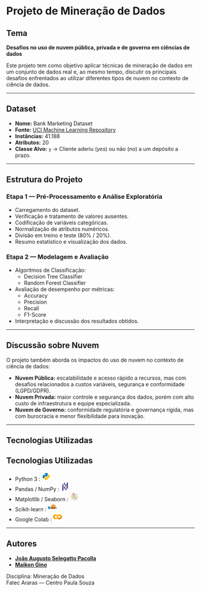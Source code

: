 # Projeto de Mineração de Dados

## Tema
**Desafios no uso de nuvem pública, privada e de governo em ciências de dados**

Este projeto tem como objetivo aplicar técnicas de mineração de dados em um conjunto de dados real e, ao mesmo tempo, discutir os principais desafios enfrentados ao utilizar diferentes tipos de nuvem no contexto de ciência de dados.

---

## Dataset
- **Nome:** Bank Marketing Dataset  
- **Fonte:** [UCI Machine Learning Repository](https://archive.ics.uci.edu/ml/datasets/bank+marketing)  
- **Instâncias:** 41.188  
- **Atributos:** 20  
- **Classe Alvo:** `y` → Cliente aderiu (*yes*) ou não (*no*) a um depósito a prazo.  

---

## Estrutura do Projeto
### Etapa 1 — Pré-Processamento e Análise Exploratória
- Carregamento do dataset.  
- Verificação e tratamento de valores ausentes.  
- Codificação de variáveis categóricas.  
- Normalização de atributos numéricos.  
- Divisão em treino e teste (80% / 20%).  
- Resumo estatístico e visualização dos dados.

### Etapa 2 — Modelagem e Avaliação
- Algoritmos de Classificação:
  - Decision Tree Classifier
  - Random Forest Classifier
- Avaliação de desempenho por métricas:
  - Accuracy
  - Precision
  - Recall
  - F1-Score
- Interpretação e discussão dos resultados obtidos.

---

## Discussão sobre Nuvem
O projeto também aborda os impactos do uso de nuvem no contexto de ciência de dados:

- **Nuvem Pública:** escalabilidade e acesso rápido a recursos, mas com desafios relacionados a custos variáveis, segurança e conformidade (LGPD/GDPR).  
- **Nuvem Privada:** maior controle e segurança dos dados, porém com alto custo de infraestrutura e equipe especializada.  
- **Nuvem de Governo:** conformidade regulatória e governança rígida, mas com burocracia e menor flexibilidade para inovação.  

---

## Tecnologias Utilizadas

## Tecnologias Utilizadas

- Python 3 : <svg xmlns="http://www.w3.org/2000/svg" x="0px" y="0px" width="24" height="24" viewBox="0 0 48 48"><path fill="#0277BD" d="M24.047,5c-1.555,0.005-2.633,0.142-3.936,0.367c-3.848,0.67-4.549,2.077-4.549,4.67V14h9v2H15.22h-4.35c-2.636,0-4.943,1.242-5.674,4.219c-0.826,3.417-0.863,5.557,0,9.125C5.851,32.005,7.294,34,9.931,34h3.632v-5.104c0-2.966,2.686-5.896,5.764-5.896h7.236c2.523,0,5-1.862,5-4.377v-8.586c0-2.439-1.759-4.263-4.218-4.672C27.406,5.359,25.589,4.994,24.047,5z M19.063,9c0.821,0,1.5,0.677,1.5,1.502c0,0.833-0.679,1.498-1.5,1.498c-0.837,0-1.5-0.664-1.5-1.498C17.563,9.68,18.226,9,19.063,9z"></path><path fill="#FFC107" d="M23.078,43c1.555-0.005,2.633-0.142,3.936-0.367c3.848-0.67,4.549-2.077,4.549-4.67V34h-9v-2h9.343h4.35c2.636,0,4.943-1.242,5.674-4.219c0.826-3.417,0.863,5.557,0-9.125C41.274,15.995,39.831,14,37.194,14h-3.632v5.104c0,2.966-2.686,5.896-5.764,5.896h-7.236c-2.523,0-5,1.862-5,4.377v8.586c0,2.439,1.759,4.263,4.218,4.672C19.719,42.641,21.536,43.006,23.078,43z M28.063,39c-0.821,0-1.5-0.677-1.5-1.502c0-0.833,0.679-1.498,1.5,1.498c0.837,0,1.5,0.664,1.5,1.498C29.563,38.32,28.899,39,28.063,39z"></path></svg>
- Pandas / NumPy : <svg xmlns="http://www.w3.org/2000/svg" x="0px" y="0px" width="24" height="24" viewBox="0 0 48 48"><rect width="5" height="10" x="18" y="4" fill="#1a237e"></rect><rect width="5" height="10" x="18" y="25" fill="#1a237e"></rect><rect width="5" height="5" x="18" y="17" fill="#fbc02d"></rect><rect width="5" height="33" x="10" y="13" fill="#1a237e"></rect><rect width="5" height="10" x="26" y="33" fill="#1a237e"></rect><rect width="5" height="10" x="26" y="12" fill="#1a237e"></rect><rect width="5" height="5" x="26" y="25" fill="#ff4081"></rect><rect width="5" height="33" x="34" y="2" fill="#1a237e"></rect></svg>
- Matplotlib / Seaborn : <svg xmlns="http://www.w3.org/2000/svg" x="0px" y="0px" width="24" height="24" viewBox="0 0 48 48"><circle cx="24" cy="24" r="21" fill="#fcfdfa"></circle><path fill="#bdbdbd" d="M24,45C12.421,45,3,35.579,3,24S12.421,3,24,3s21,9.421,21,21S35.579,45,24,45z M24,4 C12.972,4,4,12.972,4,24s8.972,20,20,20s20-8.972,20-20S35.028,4,24,4z"></path><path fill="#bdbdbd" d="M24,41c-9.374,0-17-7.626-17-17S14.626,7,24,7s17,7.626,17,17S33.374,41,24,41z M24,8 C15.178,8,8,15.178,8,24s7.178,16,16,16s16-7.178,16-16S32.822,8,24,8z"></path><path fill="#bdbdbd" d="M24,37c-7.168,0-13-5.832-13-13s5.832-13,13-13s13,5.832,13,13S31.168,37,24,37z M24,12 C17.383,12,12,17.383,12,24s5.383,12,12,12s12-5.383,12-12S30.617,12,24,12z"></path><path fill="#bdbdbd" d="M24,33c-4.963,0-9-4.037-9-9s4.037-9,9-9s9,4.037,9,9S28.963,33,24,33z M24,16 C19.589,16,16,19.589,16,24s3.589,8,8,8s8-3.589,8-8S28.411,16,24,16z"></path><path fill="#bdbdbd" d="M24,29c-2.757,0-5-2.243-5-5s2.243-5,5-5s5,2.243,5,5S26.757,29,24,29z M24,20 C21.794,20,20,21.794,20,24s1.794,4,4,4s4-1.794,4-4S26.206,20,24,20z"></path><rect width="1" height="21" x="23.5" y="3" fill="#bdbdbd"></rect><rect width="20.506" height="1" x="6.497" y="16.25" fill="#bdbdbd" transform="rotate(-45.001 16.75 16.75)"></rect><rect width="20" height="1" x="4" y="23.5" fill="#bdbdbd"></rect><rect width="20.506" height="1" x="6.497" y="30.75" fill="#bdbdbd" transform="rotate(-45.001 16.75 31.25)"></rect><rect width="1" height="21" x="23.5" y="24" fill="#bdbdbd"></rect><rect width="20.506" height="1" x="20.997" y="30.75" fill="#bdbdbd" transform="rotate(-45.001 31.25 31.25)"></rect><rect width="21" height="1" x="24" y="23.5" fill="#bdbdbd"></rect><rect width="20.506" height="1" x="20.997" y="16.25" fill="#bdbdbd" transform="rotate(-45.001 31.25 16.75)"></rect><polygon fill="#ef6c00" points="24,24 13,9 19,6"></polygon><polygon fill="#aed581" points="24,24 28,10 32,12"></polygon><polygon fill="#ffea3b" points="8.5,20 8.5,28 24,24"></polygon><polygon fill="#8bc34a" points="24,24 22,35 26,35"></polygon><polygon fill="#ff9800" points="24,24 35,39 39,35"></polygon><polygon fill="#304ffe" points="14,28 24,24 15,30"></polygon><polygon fill="#304ffe" points="29.564,20.872 24,24 30.138,22.468"></polygon></svg>
- Scikit-learn : <svg xmlns="http://www.w3.org/2000/svg" viewBox="0 0 128 128" width="24" height="24"><path fill="#f89939" d="M98.18 88.13c15.63-15.62 18.23-38.36 5.8-50.78-12.43-12.42-35.17-9.82-50.8 5.8-15.63 15.62-11.11 45.48-5.8 50.78 4.29 4.29 35.17 9.82 50.8-5.8Z"/><path fill="#3499cd" d="M34.04 65.56c-9.07-9.06-22.27-10.57-29.48-3.37-7.21 7.21-5.7 20.4 3.37 29.46 9.07 9.07 26.4 6.44 29.48 3.37 2.49-2.49 5.71-20.4-3.37-29.46Z"/><path fill="#010101" d="M123.82 85.68c-.58 0-.87-.35-.87-1.06 0-.53.35-1.69 1.04-3.46 1.01-2.59 1.52-4.45 1.52-5.58 0-.68-.2-1.25-.6-1.7-.4-.45-.9-.68-1.5-.68-.88 0-1.89.41-3.03 1.24-1.14.83-2.67 2.32-4.6 4.48.28-1.4.88-3.32 1.78-5.76l-4.31.83c-.98 2.12-1.69 4.03-2.13 5.73-.22.83-.38 1.69-.49 2.56-1.35 1.31-2.23 2.1-2.61 2.39-.39.29-.8.43-1.22.43-.39 0-.7-.15-.93-.44-.23-.29-.34-.69-.34-1.18 0-.53.1-1.14.3-1.83s.64-1.99 1.33-3.9l1.64-4.52-1.61.07c-1.46 2.78-3.17 4.28-5.13 4.49.53-1.38.8-2.44.8-3.18 0-.94-.46-1.41-1.38-1.41-1.09 0-1.94.51-2.55 1.54-.62 1.03-.93 2-.93 2.91s.51 1.55 1.52 2c-.66.97-1.4 1.88-2.2 2.74-.95.94-1.69 1.66-2.23 2.13-.55.49-1.06.73-1.52.73-.72 0-1.08-.51-1.08-1.52s.4-2.75 1.2-5.35l1.56-5.18h-.99l-3.61 2c-.59-1.35-1.62-2.03-3.09-2.03-1.17 0-2.51.5-4.03 1.49-1.52.99-2.77 2.28-3.74 3.89-.75 1.24-1.21 2.54-1.38 3.88-1.36 1.36-2.38 2.24-3.06 2.65-.71.42-1.45.63-2.23.63-1.99 0-3.22-1.15-3.69-3.45 5.19-1.52 7.78-3.5 7.78-5.94 0-.92-.33-1.66-.99-2.23-.66-.57-1.54-.85-2.63-.85-2.11 0-4.03 1.01-5.76 3.03-1.57 1.83-2.42 3.86-2.57 6.09-1.43 1.41-2.51 2.34-3.21 2.79-.72.46-1.4.69-2.03.69s-1.13-.3-1.5-.9c-.38-.6-.57-1.41-.57-2.44 0-.46.05-1.3.14-2.53 2.36-2.56 4.09-4.96 5.2-7.21 1.11-2.25 1.66-4.58 1.66-6.98 0-.85-.11-1.52-.33-2.02-.22-.5-.5-.75-.84-.75-.07 0-.18.02-.32.07l-4.49 1.66c-1.53 2.92-2.84 6.11-3.91 9.58-1.07 3.46-1.61 6.43-1.61 8.9 0 1.65.38 2.96 1.16 3.94.77.98 1.79 1.47 3.05 1.47 1.1 0 2.25-.35 3.46-1.05 1.21-.7 2.61-1.79 4.22-3.26s0-.02 0-.02c.19 1.11.65 2.04 1.37 2.8.99 1.02 2.28 1.54 3.88 1.54 1.44 0 2.75-.35 3.94-1.05 1.15-.67 2.44-1.72 3.88-3.11.12 1.04.46 1.94 1.03 2.71.73.97 1.61 1.46 2.64 1.46s2.09-.4 3.09-1.2c1-.8 2.08-2.05 3.26-3.73-.11 3.29.77 4.93 2.63 4.93.74 0 1.52-.27 2.33-.81s2.16-1.71 4.05-3.5c1.64-1.62 2.84-3.14 3.61-4.56 1.04-.18 1.99-.49 2.86-.94-1.78 2.79-2.67 5.02-2.67 6.68 0 .9.25 1.65.74 2.25.49.6 1.1.91 1.82.91 1.57 0 3.8-1.41 6.68-4.2 0 .22-.02.43-.02.65 0 .78.07 1.96.19 3.55l3.91-.92c0-1.06.02-1.9.05-2.53.06-.84.18-1.76.35-2.76.11-.59.38-1.15.81-1.68l.99-1.15c.36-.42.71-.8 1.02-1.13.37-.39.7-.72.99-.99.33-.29.62-.53.87-.69.27-.16.49-.25.65-.25.29 0 .44.19.44.57s-.28 1.26-.83 2.65c-1.04 2.59-1.56 4.52-1.56 5.78 0 .93.24 1.67.73 2.23.48.55 1.12.83 1.91.83 1.94 0 4.28-1.44 7-4.31V82.3c-1.93 2.27-3.32 3.41-4.18 3.41Zm-65.26-8.29c.8-3.91 1.62-6.94 2.45-9.11.83-2.17 1.47-3.26 1.9-3.26.2 0 .37.13.5.4.13.26.19.62.19 1.05 0 1.49-.46 3.26-1.4 5.33-.93 2.06-2.15 3.93-3.64 5.59Zm11.79-.98c.71-1.19 1.45-1.78 2.23-1.78.82 0 1.24.57 1.24 1.7 0 2.29-1.51 3.85-4.53 4.7 0-1.9.35-3.44 1.06-4.62Zm17.48 5.85c-1.04 2.01-2.16 3.01-3.33 3.01-.48 0-.88-.2-1.19-.59-.31-.39-.47-.91-.47-1.55 0-1.68.53-3.53 1.58-5.53 1.05-2 2.17-3 3.35-3 .49 0 .89.18 1.18.56.29.37.44.89.44 1.55 0 1.7-.52 3.55-1.56 5.56Z"/><path fill="#fff" d="M75.46 64.88c.15.21.22.48.22.8s-.09.61-.27.88-.44.49-.79.64c-.34.15-.73.23-1.16.23-.72 0-1.26-.15-1.64-.45s-.62-.74-.72-1.33l.93-.15c.05.37.2.66.43.85.24.2.57.3 1 .3s.75-.09.96-.26c.21-.17.31-.38.31-.62 0-.21-.09-.38-.28-.5-.13-.08-.45-.19-.96-.32-.69-.17-1.16-.32-1.43-.45s-.47-.3-.6-.53-.21-.47-.21-.74c0-.25.06-.47.17-.68.11-.21.27-.38.46-.52.15-.11.34-.2.59-.27.25-.07.52-.11.81-.11.43 0 .81.06 1.14.19.33.12.57.29.73.51.16.21.26.5.32.86l-.92.12c-.04-.28-.16-.51-.36-.67-.2-.16-.48-.24-.85-.24-.43 0-.74.07-.92.21-.18.14-.28.31-.28.5 0 .12.04.23.11.33.08.1.2.18.36.25.09.03.37.11.83.24.66.18 1.12.32 1.39.43.26.11.47.28.62.49Zm4.47 1.44c-.25.23-.55.34-.92.34-.46 0-.83-.17-1.11-.5s-.43-.88-.43-1.62.15-1.27.44-1.6.68-.51 1.15-.51c.31 0 .58.09.8.28.22.19.37.47.46.84l.91-.14c-.11-.56-.35-.99-.73-1.29-.38-.3-.87-.45-1.47-.45-.48 0-.91.11-1.32.34-.4.22-.71.56-.9 1.01-.2.45-.3.97-.3 1.57 0 .92.23 1.63.69 2.12.46.49 1.07.74 1.82.74.6 0 1.11-.18 1.53-.54.41-.36.67-.86.77-1.49l-.92-.12c-.07.47-.22.81-.47 1.04Zm2.19.98h.94v-5.52h-.94v5.52Zm0-6.55h.94v-1.08h-.94v1.08Zm6.73 1.02h-1.21l-2.22 2.25v-4.35h-.94v7.62h.94V65.1l.66-.63 1.83 2.82h1.16l-2.33-3.47 2.11-2.05Zm.96-1.02h.94v-1.08h-.94v1.08Zm0 6.55h.94v-5.52h-.94v5.52Zm4.41-.84c-.17.02-.31.04-.41.04-.14 0-.25-.02-.32-.07s-.13-.11-.16-.18c-.03-.08-.05-.25-.05-.51v-3.23h.94v-.73h-.94v-1.93l-.93.56v1.37h-.69v.73h.69v3.18c0 .56.04.93.11 1.1.08.18.21.32.39.42.19.11.45.16.79.16.21 0 .44-.03.71-.08l-.14-.83Z"/></svg>
- Google Colab : <svg xmlns="http://www.w3.org/2000/svg" x="0px" y="0px" width="24" height="24" viewBox="0 0 48 48"><path fill="#ffb300" d="M33.5,10C26.044,10,20,16.044,20,23.5C20,30.956,26.044,37,33.5,37S47,30.956,47,23.5C47,16.044,40.956,10,33.5,10z M33.5,30c-3.59,0-6.5-2.91-6.5-6.5s2.91-6.5,6.5-6.5s6.5,2.91,6.5,6.5S37.09,30,33.5,30z"></path><path fill="#ffb300" d="M19.14,28.051l0-0.003C17.96,29.252,16.318,30,14.5,30C10.91,30,8,27.09,8,23.5s2.91-6.5,6.5-6.5c1.83,0,3.481,0.759,4.662,1.976l3.75-6.024C20.604,11.109,17.683,10,14.5,10C7.044,10,1,16.044,1,23.5C1,30.956,7.044,37,14.5,37c3.164,0,6.067-1.097,8.369-2.919L19.14,28.051z"></path><path fill="#f57c00" d="M8,23.5c0-1.787,0.722-3.405,1.889-4.58l-4.855-5.038C2.546,16.33,1,19.733,1,23.5c0,3.749,1.53,7.14,3.998,9.586l4.934-4.964C8.74,26.944,8,25.309,8,23.5z"></path><path fill="#f57c00" d="M38.13,18.941C39.285,20.114,40,21.723,40,23.5c0,3.59-2.91,6.5-6.5,6.5c-1.826,0-3.474-0.755-4.655-1.968l-4.999,4.895C26.298,35.437,29.714,37,33.5,37C40.956,37,47,30.956,47,23.5c0-3.684-1.479-7.019-3.871-9.455L38.13,18.941z"></path></svg>

---

## Autores

- **[João Augusto Selegatto Pacolla](https://github.com/JPacolla376)**
- **[Maikon Gino](https://github.com/MaikonGino)**
  
Disciplina: Mineração de Dados  
Fatec Araras — Centro Paula Souza
